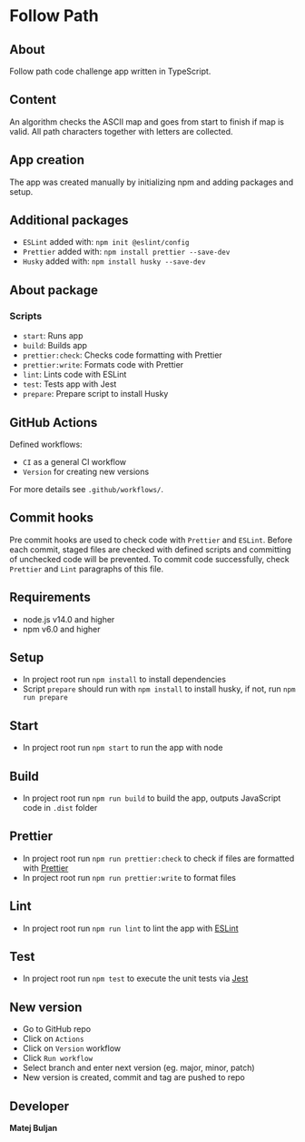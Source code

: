 # Follow Path

## About
Follow path code challenge app written in TypeScript.

## Content
An algorithm checks the ASCII map and goes from start to finish if map is valid.
All path characters together with letters are collected.

## App creation
The app was created manually by initializing npm and adding packages and setup.

## Additional packages
* `ESLint` added with: `npm init @eslint/config`
* `Prettier` added with: `npm install prettier --save-dev`
* `Husky` added with: `npm install husky --save-dev`

## About package
### Scripts
* `start`: Runs app
* `build`: Builds app
* `prettier:check`: Checks code formatting with Prettier
* `prettier:write`: Formats code with Prettier
* `lint`: Lints code with ESLint
* `test`: Tests app with Jest
* `prepare`: Prepare script to install Husky

## GitHub Actions
Defined workflows:
* `CI` as a general CI workflow
* `Version` for creating new versions

For more details see `.github/workflows/`.

## Commit hooks
Pre commit hooks are used to check code with `Prettier` and `ESLint`.
Before each commit, staged files are checked with defined scripts and committing of unchecked code will be prevented.
To commit code successfully, check `Prettier` and `Lint` paragraphs of this file.

## Requirements
* node.js v14.0 and higher
* npm v6.0 and higher

## Setup
* In project root run `npm install` to install dependencies
* Script `prepare` should run with `npm install` to install husky, if not, run `npm run prepare`

## Start
* In project root run `npm start` to run the app with node

## Build
* In project root run `npm run build` to build the app, outputs JavaScript code in `.dist` folder

## Prettier
* In project root run `npm run prettier:check` to check if files are formatted with [Prettier](https://prettier.io)
* In project root run `npm run prettier:write` to format files

## Lint
* In project root run `npm run lint` to lint the app with [ESLint](https://eslint.org)

## Test
* In project root run `npm test` to execute the unit tests via [Jest](https://jestjs.io)

## New version
* Go to GitHub repo
* Click on `Actions`
* Click on `Version` workflow
* Click `Run workflow`
* Select branch and enter next version (eg. major, minor, patch)
* New version is created, commit and tag are pushed to repo

## Developer
**Matej Buljan**
